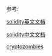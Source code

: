 




参考:

[solidity英文文档](https://solidity.readthedocs.io/en/v0.5.11/)

[solidity中文文档](https://solidity-cn.readthedocs.io/zh/develop/)

[cryptozombies](https://cryptozombies.io/zh/)